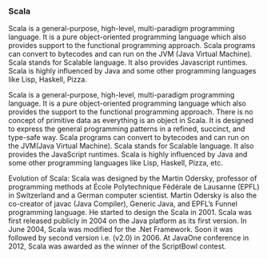 ### Scala


Scala is a general-purpose, high-level, multi-paradigm programming language. It is a pure object-oriented programming language which also provides support to the functional programming approach. Scala programs can convert to bytecodes and can run on the JVM (Java Virtual Machine). Scala stands for Scalable language. It also provides Javascript runtimes. Scala is highly influenced by Java and some other programming languages like Lisp, Haskell, Pizza.


Scala is a general-purpose, high-level, multi-paradigm programming language. It is a pure object-oriented programming language which also provides the support to the functional programming approach. There is no concept of primitive data as everything is an object in Scala. It is designed to express the general programming patterns in a refined, succinct, and type-safe way. Scala programs can convert to bytecodes and can run on the JVM(Java Virtual Machine). Scala stands for Scalable language. It also provides the JavaScript runtimes. Scala is highly influenced by Java and some other programming languages like Lisp, Haskell, Pizza, etc.

Evolution of Scala:
Scala was designed by the Martin Odersky, professor of programming methods at École Polytechnique Fédérale de Lausanne (EPFL) in Switzerland and a German computer scientist. Martin Odersky is also the co-creator of javac (Java Compiler), Generic Java, and EPFL’s Funnel programming language. He started to design the Scala in 2001. Scala was first released publicly in 2004 on the Java platform as its first version. In June 2004, Scala was modified for the .Net Framework. Soon it was followed by second version i.e. (v2.0) in 2006. At JavaOne conference in 2012, Scala was awarded as the winner of the ScriptBowl contest.

